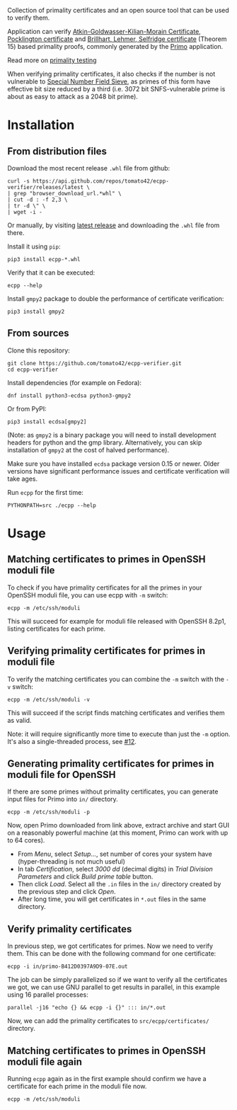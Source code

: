Collection of primality certificates and an open source tool
that can be used to verify them.

Application can verify [Atkin-Goldwasser-Kilian-Morain Certificate](http://mathworld.wolfram.com/Atkin-Goldwasser-Kilian-MorainCertificate.html),
[Pocklington certificate](http://mathworld.wolfram.com/PocklingtonsTheorem.html)
and
[Brillhart, Lehmer, Selfridge certificate](http://www.ams.org/mcom/1975-29-130/S0025-5718-1975-0384673-1/S0025-5718-1975-0384673-1.pdf) (Theorem 15) based
primality proofs, commonly generated by the [Primo](http://www.ellipsa.eu/public/primo/primo.html)
application.

Read more on [primality testing](http://cr.yp.to/primetests.html)

When verifying primality certificates, it also checks if the number is not
vulnerable to
[Special Number Field Sieve](https://en.wikipedia.org/wiki/Special_number_field_sieve),
as primes of this form have effective bit size reduced by a third
(i.e. 3072 bit SNFS-vulnerable prime is about as easy to attack as a 2048 bit
prime).

# Installation

## From distribution files

Download the most recent release `.whl` file from github:

    curl -s https://api.github.com/repos/tomato42/ecpp-verifier/releases/latest \
    | grep "browser_download_url.*whl" \
    | cut -d : -f 2,3 \
    | tr -d \" \
    | wget -i -

Or manually, by visiting
[latest release](https://github.com/tomato42/ecpp-verifier/releases/latest)
and downloading the `.whl` file from there.

Install it using `pip`:

    pip3 install ecpp-*.whl

Verify that it can be executed:

    ecpp --help

Install `gmpy2` package to double the performance of certificate verification:

    pip3 install gmpy2

## From sources

Clone this repository:

    git clone https://github.com/tomato42/ecpp-verifier.git
    cd ecpp-verifier

Install dependencies (for example on Fedora):

    dnf install python3-ecdsa python3-gmpy2

Or from PyPI:

    pip3 install ecdsa[gmpy2]

(Note: as `gmpy2` is a binary package you will need to install development
headers for python and the gmp library. Alternatively, you can skip
installation of `gmpy2` at the cost of halved performance).

Make sure you have installed `ecdsa` package version 0.15 or newer. Older
versions have significant performance issues and certificate verification
will take ages.

Run `ecpp` for the first time:

    PYTHONPATH=src ./ecpp --help

# Usage

## Matching certificates to primes in OpenSSH moduli file

To check if you have primality certificates for all the primes in your OpenSSH
moduli file, you can use ecpp with `-m` switch:

    ecpp -m /etc/ssh/moduli

This will succeed for example for moduli file released with OpenSSH 8.2p1,
listing certificates for each prime.

## Verifying primality certificates for primes in moduli file

To verify the matching certificates you can combine the `-m` switch with
the `-v` switch:

    ecpp -m /etc/ssh/moduli -v

This will succeed if the script finds matching certificates and verifies
them as valid.

Note: it will require significantly more time to execute than just the `-m`
option. It's also a single-threaded process, see
[#12](https://github.com/tomato42/ecpp-verifier/issues/12).

## Generating primality certificates for primes in moduli file for OpenSSH

If there are some primes without primality certificates, you can generate
input files for Primo into `in/` directory.

    ecpp -m /etc/ssh/moduli -p

Now, open Primo downloaded from link above, extract archive and start GUI on
a reasonably powerful machine (at this moment, Primo can work with up to
64 cores).

 * From *Menu*, select *Setup...*, set number of cores your system have
   (hyper-threading is not much useful)
 * In tab *Certification*, select *3000 dd* (decimal digits) in *Trial
   Division Parameters* and click *Build prime table* button.
 * Then click *Load*. Select all the `.in` files in
   the `in/` directory created by the previous step and click *Open*.
 * After long time, you will get certificates in `*.out` files in the same
   directory.

## Verify primality certificates

In previous step, we got certificates for primes. Now we need to verify them.
This can be done with the following command for one certificate:

    ecpp -i in/primo-B412D0397A9D9-07E.out

The job can be simply parallelized so if we want to verify all
the certificates we got, we can use GNU parallel to get results in parallel,
in this example using 16 parallel processes:

    parallel -j16 "echo {} && ecpp -i {}" ::: in/*.out

Now, we can add the primality certificates to `src/ecpp/certificates/`
directory.

## Matching certificates to primes in OpenSSH moduli file again

Running `ecpp` again as in the first example should confirm we have
a certificate for each prime in the moduli file now.

    ecpp -m /etc/ssh/moduli
